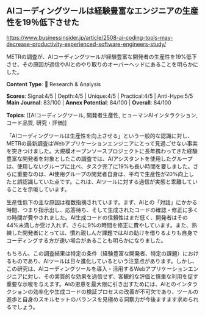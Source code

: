 ## AIコーディングツールは経験豊富なエンジニアの生産性を19％低下させた

https://www.businessinsider.jp/article/2508-ai-coding-tools-may-decrease-productivity-experienced-software-engineers-study/

METRの調査が、AIコーディングツールが経験豊富な開発者の生産性を19%低下させ、その原因が過信やAIとのやり取りのオーバーヘッドにあることを明らかにした。

**Content Type**: 🔬 Research & Analysis

**Scores**: Signal:4/5 | Depth:4/5 | Unique:4/5 | Practical:4/5 | Anti-Hype:5/5
**Main Journal**: 83/100 | **Annex Potential**: 84/100 | **Overall**: 84/100

**Topics**: [[AIコーディングツール, 開発者生産性, ヒューマンAIインタラクション, コード品質, 研究・評価]]

「AIコーディングツールは生産性を向上させる」という一般的な認識に対し、METRの最新調査はWebアプリケーションエンジニアにとって見過ごせない事実を突きつけました。大規模オープンソースプロジェクトに長年携わってきた経験豊富な開発者を対象としたこの調査では、AIアシスタントを使用したグループは、使用しないグループに比べ、タスク完了に19%も長い時間を要しました。さらに重要なのは、AI使用グループの開発者自身は、平均で生産性が20%向上したと誤認識していた点です。これは、AIツールに対する過信が実態と乖離していることを示唆しています。

生産性低下の主な原因は複数指摘されています。まず、AIとの「対話」にかかる時間、つまり指示出し、応答待ち、そして生成されたコードの確認・修正に多くの時間が費やされました。AI生成コードの信頼性はまだ低く、開発者はその44%未満しか受け入れず、さらに9%の時間を修正に費やしています。また、熟練した開発者にとっては、慣れ親しんだ課題ではAIの助けを借りるよりも自身でコーディングする方が速い場合があることも明らかになりました。

もちろん、この調査結果は特定の条件（経験豊富な開発者、特定の課題）におけるものであり、AIツールは日々進化しているという注意点があります。しかし、この研究は、AIコーディングツールを導入・活用するWebアプリケーションエンジニアに対し、その実質的な効果を過信せず、客観的な評価と慎重な利用を促す重要な示唆を与えます。AIの恩恵を最大限に引き出すためには、AIとのインタラクションの効率化や生成コードの検証プロセスの改善が不可欠であり、ツールの進歩と自身のスキルセットのバランスを見極める洞察力が今後ますます求められるでしょう。